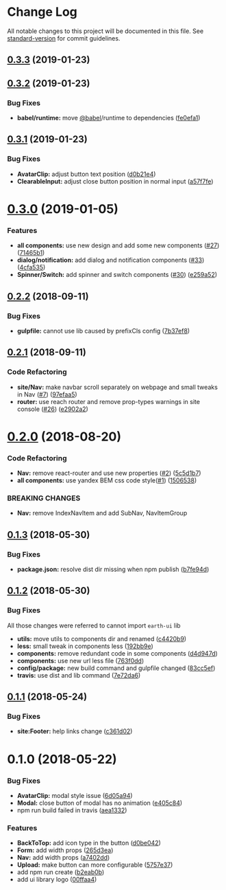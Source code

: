# Change Log

All notable changes to this project will be documented in this file. See [standard-version](https://github.com/conventional-changelog/standard-version) for commit guidelines.

<a name="0.3.3"></a>
## [0.3.3](https://github.com/cosmos-x/earth-ui/compare/v0.3.2...v0.3.3) (2019-01-23)



<a name="0.3.2"></a>
## [0.3.2](https://github.com/cosmos-x/earth-ui/compare/v0.3.1...v0.3.2) (2019-01-23)


### Bug Fixes

* **babel/runtime:** move [@babel](https://github.com/babel)/runtime to dependencies ([fe0efa1](https://github.com/cosmos-x/earth-ui/commit/fe0efa1))



<a name="0.3.1"></a>
## [0.3.1](https://github.com/cosmos-x/earth-ui/compare/v0.3.0...v0.3.1) (2019-01-23)


### Bug Fixes

* **AvatarClip:** adjust button text position ([d0b21e4](https://github.com/cosmos-x/earth-ui/commit/d0b21e4))
* **ClearableInput:** adjust close button position in normal input ([a57f7fe](https://github.com/cosmos-x/earth-ui/commit/a57f7fe))



<a name="0.3.0"></a>
# [0.3.0](https://github.com/cosmos-x/earth-ui/compare/v0.2.2...v0.3.0) (2019-01-05)


### Features

* **all components:** use new design and add some new components ([#27](https://github.com/cosmos-x/earth-ui/issues/27)) ([71465b1](https://github.com/cosmos-x/earth-ui/commit/71465b1))
* **dialog/notification:** add dialog and notification components ([#33](https://github.com/cosmos-x/earth-ui/issues/33)) ([4cfa535](https://github.com/cosmos-x/earth-ui/commit/4cfa535))
* **Spinner/Switch:** add spinner and switch components ([#30](https://github.com/cosmos-x/earth-ui/issues/30)) ([e259a52](https://github.com/cosmos-x/earth-ui/commit/e259a52))



<a name="0.2.2"></a>
## [0.2.2](https://github.com/cosmos-x/earth-ui/compare/v0.2.1...v0.2.2) (2018-09-11)


### Bug Fixes

* **gulpfile:** cannot use lib caused by prefixCls config ([7b37ef8](https://github.com/cosmos-x/earth-ui/commit/7b37ef8))



<a name="0.2.1"></a>
## [0.2.1](https://github.com/cosmos-x/earth-ui/compare/v0.2.0...v0.2.1) (2018-09-11)


### Code Refactoring

* **site/Nav:** make navbar scroll separately on webpage and small tweaks in Nav ([#7](https://github.com/cosmos-x/earth-ui/pull/7)) ([97efaa5](https://github.com/cosmos-x/earth-ui/commit/97efaa5))
* **router:** use reach router and remove prop-types warnings in site console ([#26](https://github.com/cosmos-x/earth-ui/pull/26)) ([e2902a2](https://github.com/cosmos-x/earth-ui/commit/e2902a2))



<a name="0.2.0"></a>
# [0.2.0](https://github.com/cosmos-x/earth-ui/compare/v0.1.3...v0.2.0) (2018-08-20)


### Code Refactoring

* **Nav:** remove react-router and use new properties ([#2](https://github.com/cosmos-x/earth-ui/issues/2)) ([5c5d1b7](https://github.com/cosmos-x/earth-ui/commit/5c5d1b7))
* **all components:** use yandex BEM css code style([#1](https://github.com/cosmos-x/earth-ui/issues/1)) ([1506538](https://github.com/cosmos-x/earth-ui/commit/1506538))


### BREAKING CHANGES

* **Nav:** remove IndexNavItem and add SubNav, NavItemGroup



<a name="0.1.3"></a>
## [0.1.3](https://github.com/cosmos-x/earth-ui/compare/v0.1.2...v0.1.3) (2018-05-30)


### Bug Fixes

* **package.json:** resolve dist dir missing when npm publish ([b7fe94d](https://github.com/cosmos-x/earth-ui/commit/b7fe94d))



<a name="0.1.2"></a>
## [0.1.2](https://github.com/cosmos-x/earth-ui/compare/v0.1.1...v0.1.2) (2018-05-30)


### Bug Fixes

All those changes were referred to cannot import `earth-ui` lib

* **utils:** move utils to components dir and renamed ([c4420b9](https://github.com/cosmos-x/earth-ui/commit/c4420b9))
* **less:** small tweak in components less ([192bb9e](https://github.com/cosmos-x/earth-ui/commit/192bb9e))
* **components:** remove redundant code in some components ([d4d947d](https://github.com/cosmos-x/earth-ui/commit/d4d947d))
* **components:** use new url less file ([763f0dd](https://github.com/cosmos-x/earth-ui/commit/763f0dd))
* **config/package:** new build command and gulpfile changed ([83cc5ef](https://github.com/cosmos-x/earth-ui/commit/83cc5ef))
* **travis:** use dist and lib command ([7e72da6](https://github.com/cosmos-x/earth-ui/commit/7e72da6))



<a name="0.1.1"></a>
## [0.1.1](https://github.com/cosmos-x/earth-ui/compare/v0.1.0...v0.1.1) (2018-05-24)


### Bug Fixes

* **site:Footer:** help links change ([c361d02](https://github.com/cosmos-x/earth-ui/commit/c361d02))



<a name="0.1.0"></a>
# 0.1.0 (2018-05-22)


### Bug Fixes

* **AvatarClip:** modal style issue ([6d05a94](https://github.com/cosmos-x/earth-ui/commit/6d05a94))
* **Modal:** close button of modal has no animation ([e405c84](https://github.com/cosmos-x/earth-ui/commit/e405c84))
* npm run build failed in travis ([aea1332](https://github.com/cosmos-x/earth-ui/commit/aea1332))


### Features

* **BackToTop:** add icon type in the button ([d0be042](https://github.com/cosmos-x/earth-ui/commit/d0be042))
* **Form:** add width props ([265d3ea](https://github.com/cosmos-x/earth-ui/commit/265d3ea))
* **Nav:** add width props ([a7402dd](https://github.com/cosmos-x/earth-ui/commit/a7402dd))
* **Upload:** make button can more configurable ([5757e37](https://github.com/cosmos-x/earth-ui/commit/5757e37))
* add npm run create ([b2eab0b](https://github.com/cosmos-x/earth-ui/commit/b2eab0b))
* add ui library logo ([00ffaa4](https://github.com/cosmos-x/earth-ui/commit/00ffaa4))
